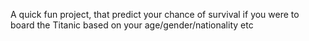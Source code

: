 A quick fun project, that predict your chance of survival if you were to board the Titanic based on your age/gender/nationality etc
